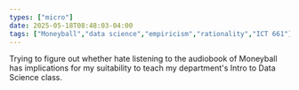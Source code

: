 ```yaml
---
types: ["micro"]
date: 2025-05-18T08:48:03-04:00
tags: ["Moneyball","data science","empiricism","rationality","ICT 661"]
---
```

Trying to figure out whether hate listening to the audiobook of Moneyball has implications for my suitability to teach my department's Intro to Data Science class.